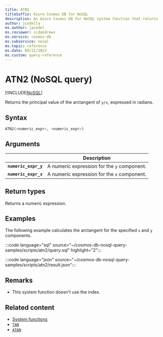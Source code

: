 ```yaml
---
title: ATN2
titleSuffix: Azure Cosmos DB for NoSQL
description: An Azure Cosmos DB for NoSQL system function that returns the trigonometric arctangent of y / x in radians.
author: jcodella
ms.author: jacodel
ms.reviewer: sidandrews
ms.service: cosmos-db
ms.subservice: nosql
ms.topic: reference
ms.date: 09/21/2023
ms.custom: query-reference
---
```


# ATN2 (NoSQL query)

[!INCLUDE[NoSQL](../../includes/appliesto-nosql.md)]

Returns the principal value of the arctangent of `y/x`, expressed in radians.  

## Syntax

```sql
ATN2(<numeric_expr>, <numeric_expr>)  
```  

## Arguments

| | Description |
| --- | --- |
| **`numeric_expr_y`** | A numeric expression for the `y` component. |
| **`numeric_expr_x`** | A numeric expression for the `x` component. |

## Return types

Returns a numeric expression.  

## Examples

The following example calculates the arctangent for the specified `x` and `y` components.  

:::code language="sql" source="~/cosmos-db-nosql-query-samples/scripts/atn2/query.sql" highlight="2":::  

:::code language="json" source="~/cosmos-db-nosql-query-samples/scripts/atn2/result.json":::

## Remarks

- This system function doesn't use the index.

## Related content

- [System functions](system-functions.yml)
- [`TAN`](tan.md)
- [`ATAN`](atan.md)
